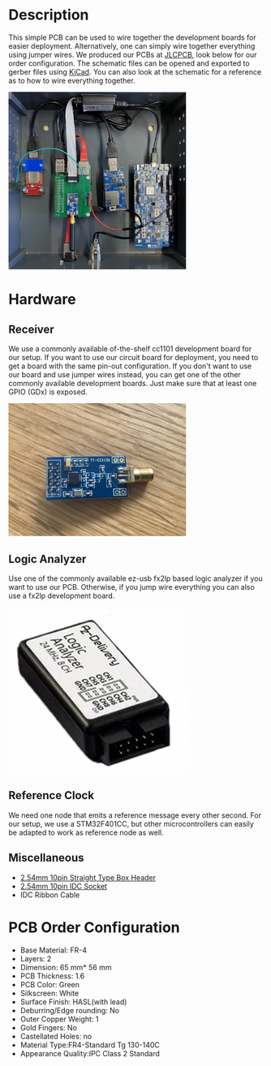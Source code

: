 # Description
This simple PCB can be used to wire together the development boards for easier
deployment. Alternatively, one can simply wire together everything using jumper wires. We produced
our PCBs at [JLCPCB](https://jlcpcb.com/), look below for our order configuration.
 The schematic files can be opened and exported to gerber files using
[KiCad](https://www.kicad.org/).  You can also look at the schematic for a reference as to how to
wire everything together.

<img src="./images/testbed.jpeg" width="350">

# Hardware
## Receiver
We use a commonly available of-the-shelf cc1101 development board for our setup.  If you want to use
our circuit board for deployment, you need to get a board with the same pin-out configuration.  If
you don't want to use our board and use jumper wires instead, you can get one of the other commonly
available development boards. Just make sure that at least one GPIO (GDx) is exposed.

<img src="./images/cc1101.JPG" width="350">

## Logic Analyzer
Use one of the commonly available ez-usb fx2lp based logic analyzer if you want to use our
PCB. Otherwise, if you jump wire everything you can also use a fx2lp development board.

<img src="./images/logic-analyzer.png" width="350">

## Reference Clock
We need one node that emits a reference message every other second. For our setup, we use a
STM32F401CC, but other microcontrollers can easily be adapted to work as reference node as well.

## Miscellaneous
- [2.54mm 10pin Straight Type Box Header](https://www.reichelt.de/wannenstecker-10-polig-gerade-wsl-10g-p22816.html)
- [2.54mm 10pin IDC Socket](https://www.reichelt.de/pfostenbuchse-10-polig-mit-zugentlastung-pfl-10-p14571.html?&trstct=pos_0&nbc=1)
- IDC Ribbon Cable

# PCB Order Configuration

- Base Material: FR-4
- Layers: 2
- Dimension: 65 mm* 56 mm
- PCB Thickness: 1.6
- PCB Color: Green
- Silkscreen: White
- Surface Finish: HASL(with lead)
- Deburring/Edge rounding: No
- Outer Copper Weight: 1
- Gold Fingers: No
- Castellated Holes: no
- Material Type:FR4-Standard Tg 130-140C
- Appearance Quality:IPC Class 2 Standard 
